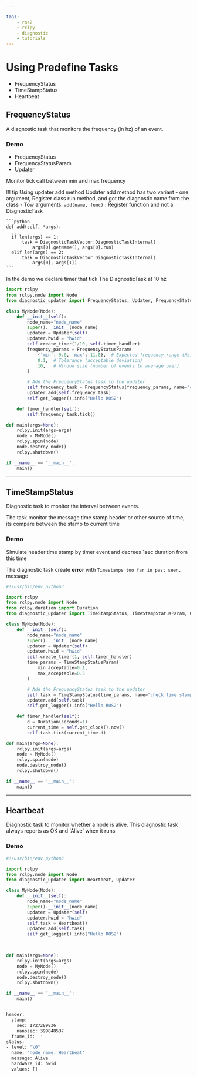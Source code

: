```yaml
---

tags:
    - ros2
    - rclpy
    - diagnostic
    - tutorials
---
```


# Using Predefine Tasks

- FrequencyStatus
- TimeStampStatus
- Heartbeat



## FrequencyStatus
A diagnostic task that monitors the frequency (in hz) of an event.


### Demo

- FrequencyStatus
- FrequencyStatusParam
- Updater

Monitor tick call between min and max frequency

!!! tip Using updater add method
    Updater add method has two variant
    - one argument, Register class run method, and got the diagnostic name from the class
    - Tow arguments: `add(name, func)` : Register function and not a DiagnosticTask
      
    ```python
    def add(self, *args):
      ...
      if len(args) == 1:
          task = DiagnosticTaskVector.DiagnosticTaskInternal(
              args[0].getName(), args[0].run)
      elif len(args) == 2:
          task = DiagnosticTaskVector.DiagnosticTaskInternal(
              args[0], args[1])
    ```


In the demo we declare timer that tick The DiagnosticTask at 10 hz

```python
import rclpy
from rclpy.node import Node
from diagnostic_updater import FrequencyStatus, Updater, FrequencyStatusParam

class MyNode(Node):
    def __init__(self):
        node_name="node_name"
        super().__init__(node_name)
        updater = Updater(self)
        updater.hwid = "hwid"
        self.create_timer(1/10, self.timer_handler)
        frequency_params = FrequencyStatusParam(
            {'min': 9.0, 'max': 11.0},  # Expected frequency range (Hz)
            0.1,  # Tolerance (acceptable deviation)
            10,   # Window size (number of events to average over)
        )

        # Add the FrequencyStatus task to the updater
        self.frequency_task = FrequencyStatus(frequency_params, name="check tick frequency")
        updater.add(self.frequency_task)
        self.get_logger().info("Hello ROS2")

    def timer_handler(self):
        self.frequency_task.tick()

def main(args=None):
    rclpy.init(args=args)
    node = MyNode()
    rclpy.spin(node)
    node.destroy_node()
    rclpy.shutdown()

if __name__ == '__main__':
    main()
```

---

## TimeStampStatus

Diagnostic task to monitor the interval between events.

The task monitor the message time stamp header or other source of time, its compare between the stamp to current time

### Demo
Simulate header time stamp by timer event and decrees 1sec duration from this time

The diagnostic task create **error** with `Timestamps too far in past seen.` message

```python
#!/usr/bin/env python3

import rclpy
from rclpy.node import Node
from rclpy.duration import Duration
from diagnostic_updater import TimeStampStatus, TimeStampStatusParam, Updater

class MyNode(Node):
    def __init__(self):
        node_name="node_name"
        super().__init__(node_name)
        updater = Updater(self)
        updater.hwid = "hwid"
        self.create_timer(1, self.timer_handler)
        time_params = TimeStampStatusParam(
            min_acceptable=0.1,
            max_acceptable=0.5
        )

        # Add the FrequencyStatus task to the updater
        self.task = TimeStampStatus(time_params, name="check time stamp")
        updater.add(self.task)
        self.get_logger().info("Hello ROS2")

    def timer_handler(self):
        d = Duration(seconds=1)
        current_time = self.get_clock().now()
        self.task.tick(current_time-d)

def main(args=None):
    rclpy.init(args=args)
    node = MyNode()
    rclpy.spin(node)
    node.destroy_node()
    rclpy.shutdown()

if __name__ == '__main__':
    main()
```

---

## Heartbeat

Diagnostic task to monitor whether a node is alive.
This diagnostic task always reports as OK and 'Alive' when it runs

### Demo

```python
#!/usr/bin/env python3

import rclpy
from rclpy.node import Node
from diagnostic_updater import Heartbeat, Updater

class MyNode(Node):
    def __init__(self):
        node_name="node_name"
        super().__init__(node_name)
        updater = Updater(self)
        updater.hwid = "hwid"
        self.task = Heartbeat()
        updater.add(self.task)
        self.get_logger().info("Hello ROS2")

    

def main(args=None):
    rclpy.init(args=args)
    node = MyNode()
    rclpy.spin(node)
    node.destroy_node()
    rclpy.shutdown()

if __name__ == '__main__':
    main()
```

```bash

header:
  stamp:
    sec: 1727289836
    nanosec: 399848537
  frame_id: ''
status:
- level: "\0"
  name: 'node_name: Heartbeat'
  message: Alive
  hardware_id: hwid
  values: []
```